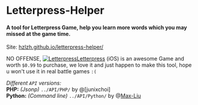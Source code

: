 # Letterpress-Helper    

#### A tool for Letterpress Game, help you learn more words which you may missed at the game time.

Site: [hzlzh.github.io/letterpress-helper/](https://hzlzh.github.io/letterpress-helper/)

NO OFFENSE, [![Letterpress](http://hzlzh.github.io/Letterpress-Helper/favicon.png)Letterpress](https://itunes.apple.com/us/app/letterpress-word-game/id526619424?ls=1&mt=8 'Get Letterpress from iTunes free.') \(iOS\) is an awesome Game and worth `$0.99` to purchase, we love it and just happen to make this tool, hope u won't use it in real battle games `:(`

*Different `API` versions:*   
**PHP:** *(Jsonp)* `../API/PHP/` by @[junixchoi]  
**Python:** *(Command line)* `../API/Python/` by @[Max-Liu]  

[codersnake]: https://github.com/junixchoi
[hzlzh]: https://twitter.com/hzlzh 'Follow me on Twitter.'
[Max-Liu]: https://github.com/Max-Liu
